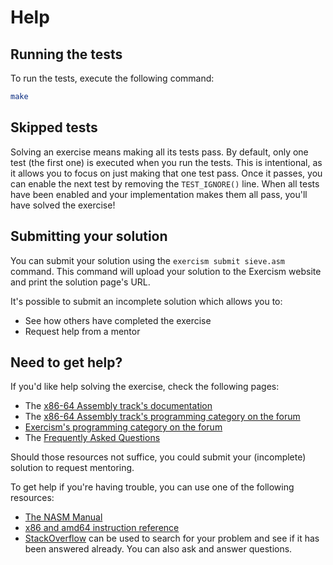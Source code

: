 # Help

## Running the tests

To run the tests, execute the following command:

```bash
make
```

## Skipped tests

Solving an exercise means making all its tests pass. By default, only one test
(the first one) is executed when you run the tests. This is intentional, as it
allows you to focus on just making that one test pass. Once it passes, you can
enable the next test by removing the `TEST_IGNORE()` line. When all tests have
been enabled and your implementation makes them all pass, you'll have solved
the exercise!

## Submitting your solution

You can submit your solution using the `exercism submit sieve.asm` command.
This command will upload your solution to the Exercism website and print the solution page's URL.

It's possible to submit an incomplete solution which allows you to:

- See how others have completed the exercise
- Request help from a mentor

## Need to get help?

If you'd like help solving the exercise, check the following pages:

- The [x86-64 Assembly track's documentation](https://exercism.org/docs/tracks/x86-64-assembly)
- The [x86-64 Assembly track's programming category on the forum](https://forum.exercism.org/c/programming/x86-64-assembly)
- [Exercism's programming category on the forum](https://forum.exercism.org/c/programming/5)
- The [Frequently Asked Questions](https://exercism.org/docs/using/faqs)

Should those resources not suffice, you could submit your (incomplete) solution to request mentoring.

To get help if you're having trouble, you can use one of the following resources:

- [The NASM Manual](https://www.nasm.us/doc/)
- [x86 and amd64 instruction reference](https://www.felixcloutier.com/x86/)
- [StackOverflow](http://stackoverflow.com) can be used to search for your problem and see if it has been answered already. You can also ask and answer questions.